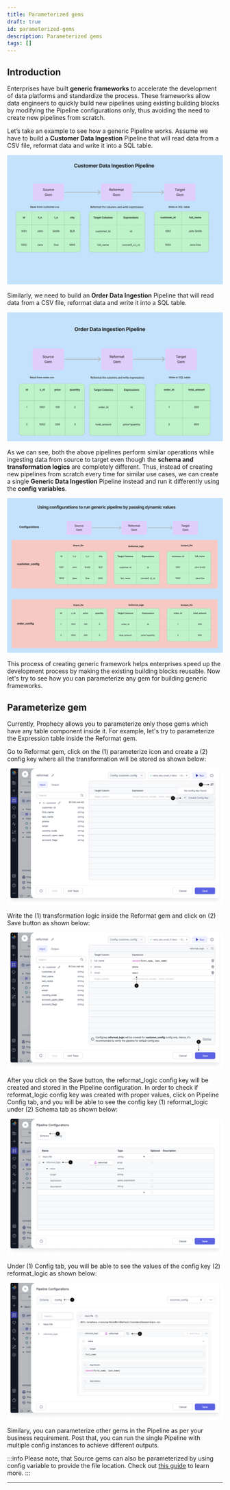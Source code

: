 ```yaml
---
title: Parameterized gems
draft: true
id: parameterized-gems
description: Parameterized gems
tags: []
---
```


## Introduction

Enterprises have built **generic frameworks** to accelerate the development of data platforms and standardize the process. These frameworks allow data engineers to quickly build new pipelines using existing building blocks by modifying the Pipeline configurations only, thus avoiding the need to create new pipelines from scratch.

Let’s take an example to see how a generic Pipeline works. Assume we have to build a **Customer Data Ingestion** Pipeline that will read data from a CSV file, reformat data and write it into a SQL table.

![Customer_Pipeline](img/customer_pipeline.png)

Similarly, we need to build an **Order Data Ingestion** Pipeline that will read data from a CSV file, reformat data and write it into a SQL table.

![Order_Pipeline](img/order_pipeline.png)

As we can see, both the above pipelines perform similar operations while ingesting data from source to target even though the **schema and transformation logics** are completely different. Thus, instead of creating new pipelines from scratch every time for similar use cases, we can create a single **Generic Data Ingestion** Pipeline instead and run it differently using the **config variables**.

![Generic_Pipeline](img/generic_pipeline.png)

This process of creating generic framework helps enterprises speed up the development process by making the existing building blocks reusable. Now let's try to see how you can parameterize any gem for building generic frameworks.

## Parameterize gem

Currently, Prophecy allows you to parameterize only those gems which have any table component inside it. For example, let's try to parameterize the Expression table inside the Reformat gem.

Go to Reformat gem, click on the (1) parameterize icon and create a (2) config key where all the transformation will be stored as shown below:

![Configure_Reformat](img/configure_reformat.png)

Write the (1) transformation logic inside the Reformat gem and click on (2) Save button as shown below:

![Reformat_Logic](img/reformat_logic.png)

After you click on the Save button, the reformat_logic config key will be created and stored in the Pipeline configuration. In order to check if reformat_logic config key was created with proper values, click on Pipeline Config tab, and you will be able to see the config key (1) reformat_logic under (2) Schema tab as shown below:

![Reformat_Config_Key](img/reformat_config_key.png)

Under (1) Config tab, you will be able to see the values of the config key (2) reformat_logic as shown below:

![Reformat_Config_Value](img/reformat_config_value.png)

Similary, you can parameterize other gems in the Pipeline as per your business requirement. Post that, you can run the single Pipeline with multiple config instances to achieve different outputs.

:::info
Please note, that Source gems can also be parameterized by using config variable to provide the file location. Check
out [this guide](https://docs.prophecy.io/Spark/configuration/#examples-for-pipeline-level-configurations)
to learn more.
:::

---
